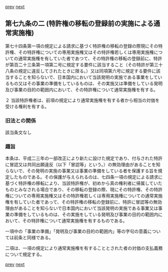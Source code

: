 [prev](/specific/markdowns/特許法/105_Mp-Ch_4-Se_1-At_79.md)
[next](/specific/markdowns/特許法/107_Mp-Ch_4-Se_1-At_80.md)
## 第七九条の二 (特許権の移転の登録前の実施による通常実施権)
第七十四条第一項の規定による請求に基づく特許権の移転の登録の際現にその特許権、その特許権についての専用実施権又はその特許権若しくは専用実施権についての通常実施権を有していた者であつて、その特許権の移転の登録前に、特許が第百二十三条第一項第二号に規定する要件に該当すること（その特許が第三十八条の規定に違反してされたときに限る。）又は同項第六号に規定する要件に該当することを知らないで、日本国内において当該発明の実施である事業をしているもの又はその事業の準備をしているものは、その実施又は準備をしている発明及び事業の目的の範囲内において、その特許権について通常実施権を有する。

２ 当該特許権者は、前項の規定により通常実施権を有する者から相当の対価を受ける権利を有する。


### 旧法との関係
該当条文なし

### 趣旨
本条は、平成二三年の一部改正により新たに設けた規定であり、付与された特許に冒認又は共同出願違反（以下「冒認等」という。）の無効理由があることを知らないで、その発明の実施の事業又は事業の準備をしている者を保護する旨を規定したものである。その保護が与えられるのは、七四条一項の規定による請求に基づく特許権の移転により、当該特許権が、初めから真の権利者に帰属していたものとみなされる場合であり、その移転の登録の際、現にその特許権、その特許権についての専用実施権又はその特許権若しくは専用実施権についての通常実施権を有していた者であって、その特許権の移転の登録前に、特許に冒認等の無効理由があることを知らないで日本国内において当該発明の実施である事業又は事業の準備をしているものは、その実施をしている発明及び事業の目的の範囲内において、その特許権について通常実施権を有するものである。

一項中の「事業の準備」「発明及び事業の目的の範囲内」等の字句の意義については前条と同様である。

二項は、一項の規定により通常実施権を有することとされた者の対価の支払義務について規定する。


[prev](/specific/markdowns/特許法/105_Mp-Ch_4-Se_1-At_79.md)
[next](/specific/markdowns/特許法/107_Mp-Ch_4-Se_1-At_80.md)